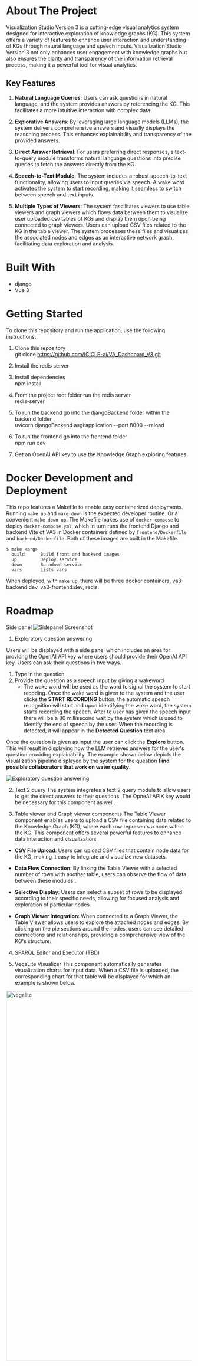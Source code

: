 # About The Project

Visualization Studio Version 3 is a cutting-edge visual analytics system designed for interactive exploration of knowledge graphs (KG). This system offers a variety of features to enhance user interaction and understanding of KGs through natural language and speech inputs. Visualization Studio Version 3 not only enhances user engagement with knowledge graphs but also ensures the clarity and transparency of the information retrieval process, making it a powerful tool for visual analytics.

## Key Features
1. **Natural Language Queries**: Users can ask questions in natural language, and the system provides answers by referencing the KG. This facilitates a more intuitive interaction with complex data.

2. **Explorative Answers**: By leveraging large language models (LLMs), the system delivers comprehensive answers and visually displays the reasoning process. This enhances explainability and transparency of the provided answers.

3. **Direct Answer Retrieval**: For users preferring direct responses, a text-to-query module transforms natural language questions into precise queries to fetch the answers directly from the KG.

4. **Speech-to-Text Module**: The system includes a robust speech-to-text functionality, allowing users to input queries via speech. A wake word activates the system to start recording, making it seamless to switch between speech and text inputs.

5. **Multiple Types of Viewers**: The system fascilitates viewers to use table viewers and graph viewers which flows data between them to visualize user uploaded csv tables of KGs and display them upon being connected to graph viewers. Users can upload CSV files related to the KG in the table viewer. The system processes these files and visualizes the associated nodes and edges as an interactive network graph, facilitating data exploration and analysis.


# Built With
- django
- Vue 3



# Getting Started
To clone this repository and run the application, use the following instructions.

1. Clone this repository <br/>
git clone https://github.com/ICICLE-ai/VA_Dashboard_V3.git

2. Install the redis server

3. Install dependencies  <br/>
npm install

4. From the project root folder run the redis server  <br/>
redis-server

5. To run the backend go into the djangoBackend folder within the backend folder  <br/>
uvicorn djangoBackend.asgi:application --port 8000 --reload

6. To run the frontend go into the frontend folder  <br/>
npm run dev

7. Get an OpenAI API key to use the Knowledge Graph exploring features


# Docker Development and Deployment
This repo features a Makefile to enable easy containerized deployments. Running `make up` and `make down` is the expected developer routine. Or a convenient `make down up`.  The Makefile makes use of `docker compose` to deploy `docker-compose.yml`, which in turn runs the frontend Django and backend Vite of VA3 in Docker containers defined by `frontend/Dockerfile` and `backend/Dockerfile`. Both of these images are built in the Makefile.
```
$ make <arg>
  build      Build front and backend images
  up         Deploy service
  down       Burndown service
  vars       Lists vars
```
When deployed, with `make up`, there will be three docker containers, va3-backend:dev, va3-frontend:dev, redis.


# Roadmap
Side panel
![Sidepanel Screenshot](https://github.com/user-attachments/assets/be7d018d-b95d-4d6a-b300-5980f40fa295)

1. Exploratory question answering

Users will be displayed with a side panel which includes an area for providng the OpenAI API key where users should provide their OpenAI API key. 
Users can ask their questions in two ways.
 1. Type in the question
 2. Provide the question as a speech input by giving a wakeword
    - The wake word will be used as the word to signal the system to start recoding. Once the wake word is given to the system and the user clicks the **START RECORDING** button, the automatic speech recognition will start and upon identifying the wake word, the system starts recording the speech. After te user has given the speech input there will be a 80 millisecond wait by the system which is used to identify the end of speech by the user. When the recording is detected, it will appear in the **Detected Question** text area.
   
Once the question is given as input the user can click the **Explore** button. This will result in displaying how the LLM retrieves answers for the user's question providing explainability.
The example shown below depicts the visualization pipeline displayed by the system for the question **Find possible collaborators that work on water quality**.

![Exploratory question answering](https://github.com/user-attachments/assets/65769b57-2bf6-4471-91cd-a2c0a4a4b595)


2. Text 2 query
The system integrates a text 2 query module to allow users to get the direct answers to their questions. The OpneAI APIK key would be necessary for this component as well.



3. Table viewer and Graph viewer components
The Table Viewer component enables users to upload a CSV file containing data related to the Knowledge Graph (KG), where each row represents a node within the KG. This component offers several powerful features to enhance data interaction and visualization:

- **CSV File Upload**: Users can upload CSV files that contain node data for the KG, making it easy to integrate and visualize new datasets.

- **Data Flow Connection**: By linking the Table Viewer with a selected number of rows with another table, users can observe the flow of data between these modules..

- **Selective Display**: Users can select a subset of rows to be displayed according to their specific needs, allowing for focused analysis and exploration of particular nodes.

- **Graph Viewer Integration**: When connected to a Graph Viewer, the Table Viewer allows users to explore the attached nodes and edges. By clicking on the pie sections around the nodes, users can see detailed connections and relationships, providing a comprehensive view of the KG's structure.



4. SPARQL Editor and Executor (TBD)

5. VegaLite Visualizer
This component automatically generates visualization charts for input data. When a CSV file is uploaded, the corresponding chart for that table will be displayed for which an example is shown below.
<img width="1001" alt="vegalite" src="https://github.com/user-attachments/assets/3e924617-bb46-4ea5-af16-dec08617bf3d">

